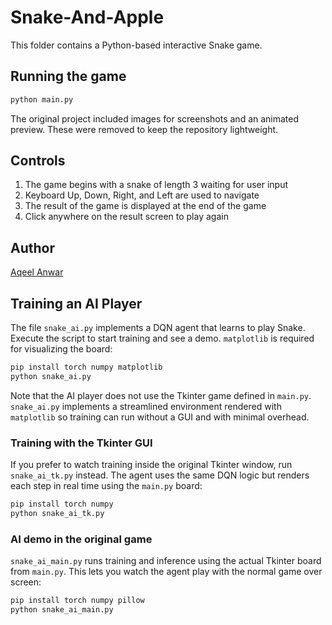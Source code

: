 # Snake-And-Apple

This folder contains a Python-based interactive Snake game.

## Running the game
```bash
python main.py
```

The original project included images for screenshots and an animated
preview. These were removed to keep the repository lightweight.

## Controls
1. The game begins with a snake of length 3 waiting for user input
2. Keyboard Up, Down, Right, and Left are used to navigate
3. The result of the game is displayed at the end of the game
4. Click anywhere on the result screen to play again

## Author
[Aqeel Anwar](https://www.prism.gatech.edu/~manwar8)

## Training an AI Player
The file `snake_ai.py` implements a DQN agent that learns to play Snake.
Execute the script to start training and see a demo. `matplotlib` is
required for visualizing the board:

```bash
pip install torch numpy matplotlib
python snake_ai.py
```


Note that the AI player does not use the Tkinter game defined in `main.py`.
`snake_ai.py` implements a streamlined environment rendered with `matplotlib`
so training can run without a GUI and with minimal overhead.

### Training with the Tkinter GUI

If you prefer to watch training inside the original Tkinter window, run
`snake_ai_tk.py` instead. The agent uses the same DQN logic but renders each
step in real time using the `main.py` board:

```bash
pip install torch numpy
python snake_ai_tk.py
```

### AI demo in the original game

`snake_ai_main.py` runs training and inference using the actual Tkinter board
from `main.py`. This lets you watch the agent play with the normal game over
screen:

```bash
pip install torch numpy pillow
python snake_ai_main.py
```
